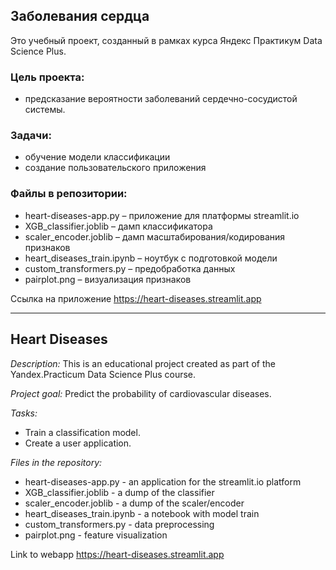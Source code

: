 ## Заболевания сердца

Это учебный проект, созданный в рамках курса Яндекс Практикум Data Science Plus.

### Цель проекта:
- предсказание вероятности заболеваний сердечно-сосудистой системы.

### Задачи:
- обучение модели классификации
- создание пользовательского приложения

### Файлы в репозитории:
- heart-diseases-app.py – приложение для платформы streamlit.io
- XGB_classifier.joblib – дамп классификатора
- scaler_encoder.joblib – дамп масштабирования/кодирования признаков
- heart_diseases_train.ipynb – ноутбук с подготовкой модели
- custom_transformers.py – предобработка данных
- pairplot.png – визуализация признаков

Ссылка на приложение https://heart-diseases.streamlit.app


---

## Heart Diseases

*Description:* This is an educational project created as part of the Yandex.Practicum Data Science Plus course.

*Project goal:* Predict the probability of cardiovascular diseases.

*Tasks:*

- Train a classification model.
- Create a user application.

*Files in the repository:*

- heart-diseases-app.py - an application for the streamlit.io platform
- XGB_classifier.joblib - a dump of the classifier
- scaler_encoder.joblib - a dump of the scaler/encoder
- heart_diseases_train.ipynb - a notebook with model train
- custom_transformers.py - data preprocessing
- pairplot.png - feature visualization

Link to webapp https://heart-diseases.streamlit.app




